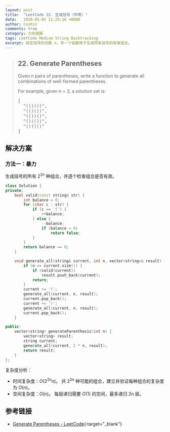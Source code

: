 ```yaml
---
layout: post
title:  "LeetCode 22. 生成括号（中等）"
date:   2020-05-02 11:25:16 +0800
author: Coshin
comments: true
category: 力扣题解
tags: LeetCode Medium String Backtracking
excerpt: 给定括号的对数 n，写一个函数用于生成所有括号的有效组合。
---
```

> ## 22. Generate Parentheses
> 
> Given n pairs of parentheses, write a function to generate all combinations of
> well-formed parentheses.
> 
> For example, given n = 3, a solution set is:
> 
> <pre>
> [
>   "((()))",
>   "(()())",
>   "(())()",
>   "()(())",
>   "()()()"
> ]
> </pre>

## 解决方案

### 方法一：暴力

生成括号的所有 2<sup>2n</sup> 种组合，并逐个检查组合是否有效。

```cpp
class Solution {
private:
    bool valid(const string& str) {
        int balance = 0;
        for (char c : str) {
            if (c == '(') {
                ++balance;
            } else {
                --balance;
                if (balance < 0)
                    return false;
            }
        }
        return balance == 0;
    }

    void generate_all(string& current, int n, vector<string>& result) {
        if (n == current.size()) {
            if (valid(current))
                result.push_back(current);
            return;
        }
        current += '(';
        generate_all(current, n, result);
        current.pop_back();
        current += ')';
        generate_all(current, n, result);
        current.pop_back();
    }

public:
    vector<string> generateParenthesis(int n) {
        vector<string> result;
        string current;
        generate_all(current, 2 * n, result);
        return result;
    }
};
```

复杂度分析：
* 时间复杂度：*O*(2<sup>2n</sup>n)。
  共 2<sup>2n</sup> 种可能的组合，建立并验证每种组合的复杂度为 *O*(n)。
* 空间复杂度：*O*(n)。
  每层递归需要 *O*(1) 的空间，最多递归 2n 层。

## 参考链接

* [Generate Parentheses - LeetCode](https://leetcode.com/problems/generate-parentheses/){:target="_blank"}
